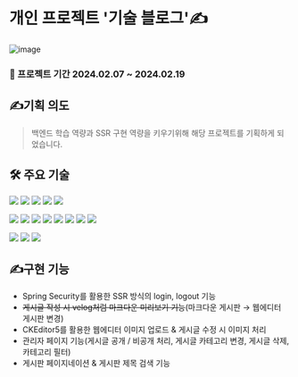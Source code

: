 # 개인 프로젝트 '기술 블로그'✍️

![image](https://github.com/hobbyscripterII/webeditor-blog/assets/135996109/03378c5b-857f-4117-9cdd-79afab05e0af)

### 📅 프로젝트 기간 2024.02.07 ~ 2024.02.19

## ✍️기획 의도
> 백엔드 학습 역량과 SSR 구현 역량을 키우기위해 해당 프로젝트를 기획하게 되었습니다. <br>

## 🛠️ 주요 기술
<img src="https://img.shields.io/badge/SPRING BOOT-6DB33F?style=for-the-badge&logo=Spring Boot&logoColor=white"/></a>
<img src="https://img.shields.io/badge/SPRING SECURITY-6DB33F?style=for-the-badge&logo=Spring Security&logoColor=white"/></a>
<img src="https://img.shields.io/badge/MARIA DB-003545?style=for-the-badge&logo=MariaDB&logoColor=white"/></a>
<img src="https://img.shields.io/badge/THYMELEAF-005F0F?style=for-the-badge&logo=Thymeleaf&logoColor=white"/></a>
<img src="https://img.shields.io/badge/MYBATIS-d1180b?style=for-the-badge&logo=&logoColor=white"/></a>

<img src="https://img.shields.io/badge/HTML5-E34F26?style=for-the-badge&logo=HTML5&logoColor=white"/></a>
<img src="https://img.shields.io/badge/CSS3-1572B6?style=for-the-badge&logo=CSS3&logoColor=white"/></a>
<img src="https://img.shields.io/badge/JAVASCRIPT-F7DF1E?style=for-the-badge&logo=JavaScript&logoColor=black"/></a>
<img src="https://img.shields.io/badge/JQUERY-0769AD?style=for-the-badge&logo=jQuery&logoColor=white"/></a>
<img src="https://img.shields.io/badge/BOOTSTRAP-7952B3?style=for-the-badge&logo=Bootstrap&logoColor=white"/></a>
<img src="https://img.shields.io/badge/CKEditor5-0287D0?style=for-the-badge&logo=CkEditor4&logoColor=ffffff"/></a>
<img src="https://img.shields.io/badge/MARKDOWN-000000?style=for-the-badge&logo=Markdown&logoColor=white"/></a>
<img src="https://img.shields.io/badge/PRISM JS-ffffff?style=for-the-badge&logo=&logoColor=000000"/></a>

<img src="https://img.shields.io/badge/INTELIJ IDEA-black?style=for-the-badge&logo=Intellij IDEA&logoColor=white"/></a>
<img src="https://img.shields.io/badge/ERD CLOUD-8D8BD9?style=for-the-badge&logoColor=white"/></a>
<img src="https://img.shields.io/badge/OBSIDIAN-7C3AED?style=for-the-badge&logo=Obsidian&logoColor=white"/></a>


## ✍️구현 기능
- Spring Security를 활용한 SSR 방식의 login, logout 기능
- ~~게시글 작성 시 velog처럼 마크다운 미리보기 기능~~(마크다운 게시판 → 웹에디터 게시판 변경)
- CKEditor5를 활용한 웹에디터 이미지 업로드 & 게시글 수정 시 이미지 처리
- 관리자 페이지 기능(게시글 공개 / 비공개 처리, 게시글 카테고리 변경, 게시글 삭제, 카테고리 필터)
- 게시판 페이지네이션 & 게시판 제목 검색 기능
